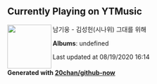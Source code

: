 ## Currently Playing on YTMusic

[<img align="left" width="100" src="https://i.ytimg.com/vi/zMv3z3ipqaQ/sddefault.jpg?sqp=-oaymwEWCJADEOEBIAQqCghqEJQEGHgg6AJIWg&rs">](https://music.youtube.com/channel/UCS1b3QEjciN7iLmHqB7KO1A)

남기웅 - 김성헌(시나위) 그대를 위해

**Albums**: undefined

Last updated at 08/19/2020 16:14

#### Generated with [20chan/github-now](https://github.com/20chan/github-now)


<!--
**20chan/20chan** is a ✨ _special_ ✨ repository because its `README.md` (this file) appears on your GitHub profile.

Here are some ideas to get you started:

- 🔭 I’m currently working on ...
- 🌱 I’m currently learning ...
- 👯 I’m looking to collaborate on ...
- 🤔 I’m looking for help with ...
- 💬 Ask me about ...
- 📫 How to reach me: ...
- 😄 Pronouns: ...
- ⚡ Fun fact: ...
-->
